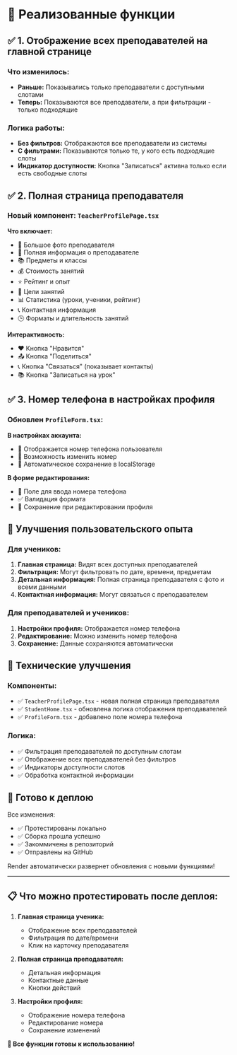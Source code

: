 # 🎉 Реализованные функции

## ✅ 1. Отображение всех преподавателей на главной странице

### Что изменилось:
- **Раньше:** Показывались только преподаватели с доступными слотами
- **Теперь:** Показываются все преподаватели, а при фильтрации - только подходящие

### Логика работы:
- **Без фильтров:** Отображаются все преподаватели из системы
- **С фильтрами:** Показываются только те, у кого есть подходящие слоты
- **Индикатор доступности:** Кнопка "Записаться" активна только если есть свободные слоты

## ✅ 2. Полная страница преподавателя

### Новый компонент: `TeacherProfilePage.tsx`

**Что включает:**
- 📸 Большое фото преподавателя
- 👤 Полная информация о преподавателе
- 📚 Предметы и классы
- 💰 Стоимость занятий
- ⭐ Рейтинг и опыт
- 🎯 Цели занятий
- 📊 Статистика (уроки, ученики, рейтинг)
- 📞 Контактная информация
- 🕒 Форматы и длительность занятий

**Интерактивность:**
- ❤️ Кнопка "Нравится"
- 📤 Кнопка "Поделиться"
- 📞 Кнопка "Связаться" (показывает контакты)
- 📚 Кнопка "Записаться на урок"

## ✅ 3. Номер телефона в настройках профиля

### Обновлен `ProfileForm.tsx`:

**В настройках аккаунта:**
- 📱 Отображается номер телефона пользователя
- 🔄 Возможность изменить номер
- 💾 Автоматическое сохранение в localStorage

**В форме редактирования:**
- 📝 Поле для ввода номера телефона
- ✅ Валидация формата
- 💾 Сохранение при редактировании профиля

## 🎯 Улучшения пользовательского опыта

### Для учеников:
1. **Главная страница:** Видят всех доступных преподавателей
2. **Фильтрация:** Могут фильтровать по дате, времени, предметам
3. **Детальная информация:** Полная страница преподавателя с фото и всеми данными
4. **Контактная информация:** Могут связаться с преподавателем

### Для преподавателей и учеников:
1. **Настройки профиля:** Отображается номер телефона
2. **Редактирование:** Можно изменить номер телефона
3. **Сохранение:** Данные сохраняются автоматически

## 🔧 Технические улучшения

### Компоненты:
- ✅ `TeacherProfilePage.tsx` - новая полная страница преподавателя
- ✅ `StudentHome.tsx` - обновлена логика отображения преподавателей
- ✅ `ProfileForm.tsx` - добавлено поле номера телефона

### Логика:
- ✅ Фильтрация преподавателей по доступным слотам
- ✅ Отображение всех преподавателей без фильтров
- ✅ Индикаторы доступности слотов
- ✅ Обработка контактной информации

## 🚀 Готово к деплою

Все изменения:
- ✅ Протестированы локально
- ✅ Сборка прошла успешно
- ✅ Закоммичены в репозиторий
- ✅ Отправлены на GitHub

Render автоматически развернет обновления с новыми функциями!

---

## 📋 Что можно протестировать после деплоя:

1. **Главная страница ученика:**
   - Отображение всех преподавателей
   - Фильтрация по дате/времени
   - Клик на карточку преподавателя

2. **Полная страница преподавателя:**
   - Детальная информация
   - Контактные данные
   - Кнопки действий

3. **Настройки профиля:**
   - Отображение номера телефона
   - Редактирование номера
   - Сохранение изменений

**🎉 Все функции готовы к использованию!** 